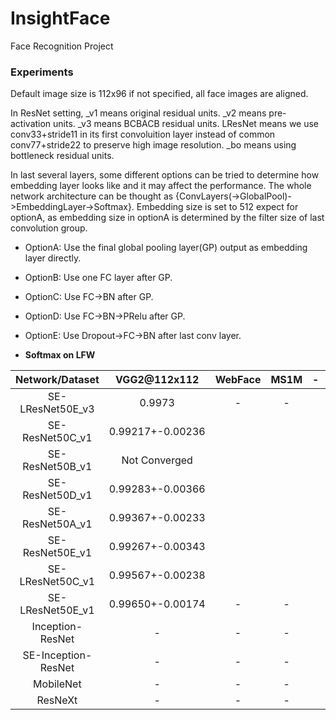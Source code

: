 # InsightFace
Face Recognition Project

### Experiments

Default image size is 112x96 if not specified, all face images are aligned.

In ResNet setting, \_v1 means original residual units.  \_v2 means pre-activation units.  \_v3 means BCBACB residual units.  LResNet means we use conv33+stride11 in its first convoluition layer instead of common conv77+stride22 to preserve high image resolution.   \_bo means using bottleneck residual units.   

In last several layers, some different options can be tried to determine how embedding layer looks like and it may affect the performance. The whole network architecture can be thought as {ConvLayers(->GlobalPool)->EmbeddingLayer->Softmax}. Embedding size is set to 512 expect for optionA, as embedding size in optionA is determined by the filter size of last convolution group.

- OptionA: Use the final global pooling layer(GP) output as embedding layer directly.
- OptionB: Use one FC layer after GP.
- OptionC: Use FC->BN after GP.
- OptionD: Use FC->BN->PRelu after GP.
- OptionE: Use Dropout->FC->BN after last conv layer.



- **Softmax on LFW**

|   Network/Dataset   |   VGG2@112x112   | WebFace | MS1M |  -   |  -   |
| :-----------------: | :--------------: | :-----: | :--: | :--: | :--: |
|  SE-LResNet50E_v3   |      0.9973      |    -    |  -   |      |      |
|   SE-ResNet50C_v1   | 0.99217+-0.00236 |         |      |      |      |
|   SE-ResNet50B_v1   |  Not Converged   |         |      |      |      |
|   SE-ResNet50D_v1   | 0.99283+-0.00366 |         |      |      |      |
|  SE-ResNet50A\_v1   | 0.99367+-0.00233 |         |      |      |      |
|  SE-ResNet50E\_v1   | 0.99267+-0.00343 |         |      |      |      |
|  SE-LResNet50C_v1   | 0.99567+-0.00238 |         |      |      |      |
|  SE-LResNet50E_v1   | 0.99650+-0.00174 |    -    |  -   |      |      |
|  Inception-ResNet   |        -         |    -    |  -   |      |      |
| SE-Inception-ResNet |        -         |    -    |  -   |      |      |
|      MobileNet      |        -         |    -    |  -   |      |      |
|       ResNeXt       |        -         |    -    |  -   |      |      |
